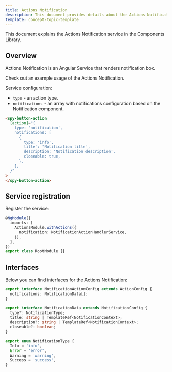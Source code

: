 ```yaml
---
title: Actions Notification
description: This document provides details about the Actions Notification service in the Components Library.
template: concept-topic-template
---
```


This document explains the Actions Notification service in the Components Library.

## Overview

Actions Notification is an Angular Service that renders notification box.

Check out an example usage of the Actions Notification.

Service configuration:

- `type` - an action type.  
- `notifications` - an array with notifications configuration based on the Notification component.  

```html
<spy-button-action
  [action]="{
    type: 'notification',
    notifications: [
      {
        type: 'info',
        title': 'Notification title',
        description: 'Notification description',
        closeable: true,
      },
    ],
  }"
>
</spy-button-action>
```

## Service registration

Register the service:

```ts
@NgModule({
  imports: [
    ActionsModule.withActions({
      notification: NotificationActionHandlerService,
    }),
  ],
})
export class RootModule {}
```

## Interfaces

Below you can find interfaces for the Actions Notification:

```ts
export interface NotificationActionConfig extends ActionConfig {
  notifications: NotificationData[];
}

export interface NotificationData extends NotificationConfig {
  type?: NotificationType;
  title: string | TemplateRef<NotificationContext>;
  description?: string | TemplateRef<NotificationContext>;
  closeable?: boolean;
}

export enum NotificationType {
  Info = 'info',
  Error = 'error',
  Warning = 'warning',
  Success = 'success',
}
```
